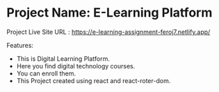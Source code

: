 # Project Name: E-Learning Platform

Project Live Site URL : https://e-learning-assignment-feroj7.netlify.app/

Features:

* This is Digital Learning Platform.
* Here you find digital technology courses.
* You can enroll them.
* This Project created using react and react-roter-dom.

